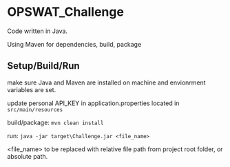 # OPSWAT_Challenge
Code written in Java.

Using Maven for dependencies, build, package

## Setup/Build/Run
make sure Java and Maven are installed on machine and envionrment variables are set.

update personal API_KEY in application.properties located in `src/main/resources`

build/package: `mvn clean install`

run: `java -jar target\Challenge.jar <file_name>`

<file_name> to be replaced with relative file path from project root folder, or absolute path.


